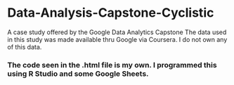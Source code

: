 # Data-Analysis-Capstone-Cyclistic
A case study offered by the Google Data Analytics Capstone
The data used in this study was made available thru Google via Coursera. I do not own any of this data.

### The code seen in the .html file is my own. I programmed this using R Studio and some Google Sheets.
